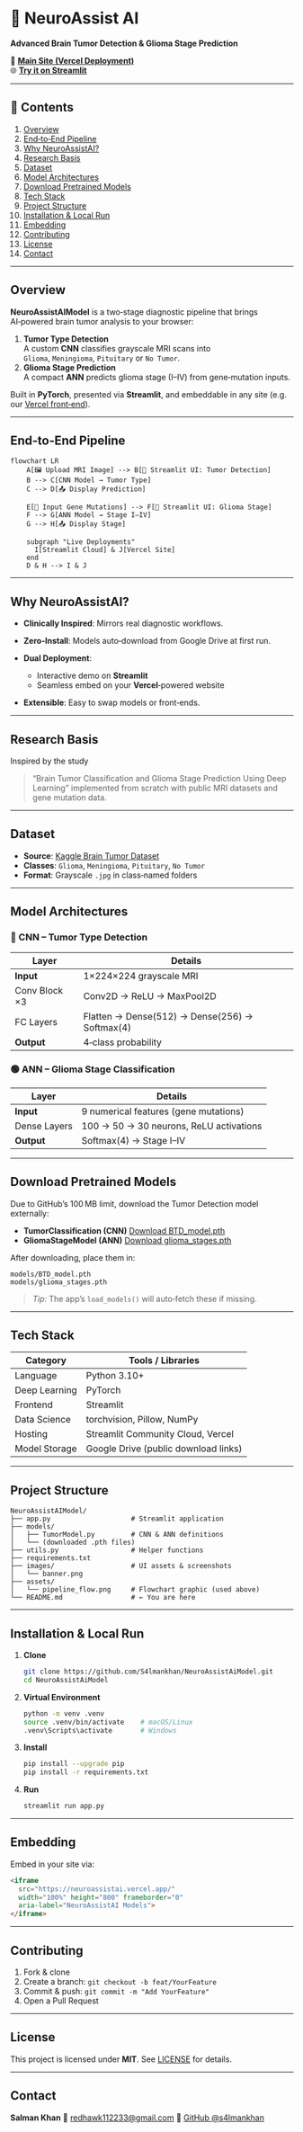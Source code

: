 # 🧠 NeuroAssist AI

**Advanced Brain Tumor Detection & Glioma Stage Prediction**  

🚀 **[Main Site (Vercel Deployment)](https://neuroassistai.vercel.app/)**  
🌐 **[Try it on Streamlit](https://neuroassist.streamlit.app/)**

---

## 📑 Contents

1. [Overview](#overview)  
2. [End‑to‑End Pipeline](#end‑to‑end-pipeline)  
3. [Why NeuroAssistAI?](#why-neuroassistai)  
4. [Research Basis](#research-basis)  
5. [Dataset](#dataset)  
6. [Model Architectures](#model-architectures)  
7. [Download Pretrained Models](#download-pretrained-models)  
8. [Tech Stack](#tech-stack)  
9. [Project Structure](#project-structure)  
10. [Installation & Local Run](#installation--local-run)  
11. [Embedding](#embedding)  
12. [Contributing](#contributing)  
13. [License](#license)  
14. [Contact](#contact)  

---

## Overview

**NeuroAssistAIModel** is a two‑stage diagnostic pipeline that brings AI‑powered brain tumor analysis to your browser:

1. **Tumor Type Detection**  
   A custom **CNN** classifies grayscale MRI scans into  
   `Glioma`, `Meningioma`, `Pituitary` or `No Tumor`.  
2. **Glioma Stage Prediction**  
   A compact **ANN** predicts glioma stage (I–IV) from gene‑mutation inputs.

Built in **PyTorch**, presented via **Streamlit**, and embeddable in any site (e.g. our [Vercel front‑end](https://neuroassistai.vercel.app/)).

---

## End‑to‑End Pipeline

```mermaid
flowchart LR
    A[🖼️ Upload MRI Image] --> B[🧠 Streamlit UI: Tumor Detection]
    B --> C[CNN Model → Tumor Type]
    C --> D[📤 Display Prediction]

    E[📝 Input Gene Mutations] --> F[🧬 Streamlit UI: Glioma Stage]
    F --> G[ANN Model → Stage I–IV]
    G --> H[📤 Display Stage]

    subgraph "Live Deployments"
      I[Streamlit Cloud] & J[Vercel Site]
    end
    D & H --> I & J
````

---

## Why NeuroAssistAI?

* **Clinically Inspired**: Mirrors real diagnostic workflows.
* **Zero‑Install**: Models auto‑download from Google Drive at first run.
* **Dual Deployment**:

  * Interactive demo on **Streamlit**
  * Seamless embed on your **Vercel**‑powered website
* **Extensible**: Easy to swap models or front‑ends.

---

## Research Basis

Inspired by the study

> “Brain Tumor Classification and Glioma Stage Prediction Using Deep Learning”
> implemented from scratch with public MRI datasets and gene mutation data.

---

## Dataset

* **Source**: [Kaggle Brain Tumor Dataset](https://www.kaggle.com/datasets)
* **Classes**: `Glioma`, `Meningioma`, `Pituitary`, `No Tumor`
* **Format**: Grayscale `.jpg` in class‑named folders

---

## Model Architectures

### 🔷 CNN – Tumor Type Detection

| Layer         | Details                                        |
| ------------- | ---------------------------------------------- |
| **Input**     | 1×224×224 grayscale MRI                        |
| Conv Block ×3 | Conv2D → ReLU → MaxPool2D                      |
| FC Layers     | Flatten → Dense(512) → Dense(256) → Softmax(4) |
| **Output**    | 4‑class probability                            |

### 🟢 ANN – Glioma Stage Classification

| Layer        | Details                                 |
| ------------ | --------------------------------------- |
| **Input**    | 9 numerical features (gene mutations)   |
| Dense Layers | 100 → 50 → 30 neurons, ReLU activations |
| **Output**   | Softmax(4) → Stage I–IV                 |

---

## Download Pretrained Models

Due to GitHub’s 100 MB limit, download the Tumor Detection model externally:

* **TumorClassification (CNN)**
  [Download BTD\_model.pth](https://drive.google.com/uc?export=download&id=1juQk4AhIi7u7I41uttCUpJYsvtsPyZUy)
* **GliomaStageModel (ANN)**
  [Download glioma\_stages.pth](https://drive.google.com/uc?export=download&id=19MrhHVQbSlVmaV-bP_FIpcY5t9wjKMSX)

After downloading, place them in:

```
models/BTD_model.pth  
models/glioma_stages.pth
```

> *Tip:* The app’s `load_models()` will auto‑fetch these if missing.

---

## Tech Stack

| Category      | Tools / Libraries                    |
| ------------- | ------------------------------------ |
| Language      | Python 3.10+                         |
| Deep Learning | PyTorch                              |
| Frontend      | Streamlit                            |
| Data Science  | torchvision, Pillow, NumPy           |
| Hosting       | Streamlit Community Cloud, Vercel    |
| Model Storage | Google Drive (public download links) |

---

## Project Structure

```
NeuroAssistAIModel/
├── app.py                    # Streamlit application
├── models/
│   ├── TumorModel.py         # CNN & ANN definitions
│   └── (downloaded .pth files)
├── utils.py                  # Helper functions
├── requirements.txt
├── images/                   # UI assets & screenshots
│   └── banner.png
├── assets/
│   └── pipeline_flow.png     # Flowchart graphic (used above)
└── README.md                 # ← You are here
```

---

## Installation & Local Run

1. **Clone**

   ```bash
   git clone https://github.com/S4lmankhan/NeuroAssistAiModel.git
   cd NeuroAssistAiModel
   ```

2. **Virtual Environment**

   ```bash
   python -m venv .venv
   source .venv/bin/activate    # macOS/Linux
   .venv\Scripts\activate       # Windows
   ```

3. **Install**

   ```bash
   pip install --upgrade pip
   pip install -r requirements.txt
   ```

4. **Run**

   ```bash
   streamlit run app.py
   ```

---

## Embedding

Embed in your site via:

```html
<iframe
  src="https://neuroassistai.vercel.app/"
  width="100%" height="800" frameborder="0"
  aria-label="NeuroAssistAI Models">
</iframe>
```

---

## Contributing

1. Fork & clone
2. Create a branch: `git checkout -b feat/YourFeature`
3. Commit & push: `git commit -m "Add YourFeature"`
4. Open a Pull Request

---

## License

This project is licensed under **MIT**. See [LICENSE](LICENSE) for details.

---

## Contact

**Salman Khan**
📧 [redhawk112233@gmail.com](mailto:redhawk112233@gmail.com)
🔗 [GitHub @s4lmankhan](https://github.com/S4lmankhan)

